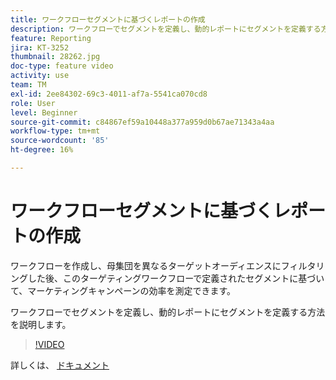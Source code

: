 ```yaml
---
title: ワークフローセグメントに基づくレポートの作成
description: ワークフローでセグメントを定義し、動的レポートにセグメントを定義する方法を説明します。
feature: Reporting
jira: KT-3252
thumbnail: 28262.jpg
doc-type: feature video
activity: use
team: TM
exl-id: 2ee84302-69c3-4011-af7a-5541ca070cd8
role: User
level: Beginner
source-git-commit: c84867ef59a10448a377a959d0b67ae71343a4aa
workflow-type: tm+mt
source-wordcount: '85'
ht-degree: 16%

---
```


# ワークフローセグメントに基づくレポートの作成

ワークフローを作成し、母集団を異なるターゲットオーディエンスにフィルタリングした後、このターゲティングワークフローで定義されたセグメントに基づいて、マーケティングキャンペーンの効率を測定できます。

ワークフローでセグメントを定義し、動的レポートにセグメントを定義する方法を説明します。

>[!VIDEO](https://video.tv.adobe.com/v/28262?quality=12&learn=on)

詳しくは、 [ドキュメント](https://experienceleague.adobe.com/docs/campaign-standard/using/reporting/customizing-reports/creating-a-report-workflow-segment.html?lang=en)
